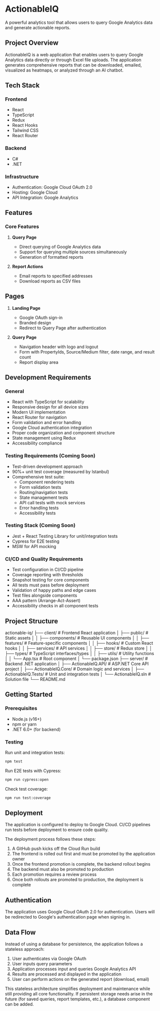 # ActionableIQ

A powerful analytics tool that allows users to query Google Analytics data and generate actionable reports.

## Project Overview

ActionableIQ is a web application that enables users to query Google Analytics data directly or through Excel file uploads. The application generates comprehensive reports that can be downloaded, emailed, visualized as heatmaps, or analyzed through an AI chatbot.

## Tech Stack

### Frontend
- React
- TypeScript
- Redux
- React Hooks
- Tailwind CSS
- React Router

### Backend
- C#
- .NET

### Infrastructure
- Authentication: Google Cloud OAuth 2.0
- Hosting: Google Cloud
- API Integration: Google Analytics

## Features

### Core Features

1. **Query Page**
   - Direct querying of Google Analytics data
   - Support for querying multiple sources simultaneously
   - Generation of formatted reports

2. **Report Actions**
   - Email reports to specified addresses
   - Download reports as CSV files

## Pages

1. **Landing Page**
   - Google OAuth sign-in
   - Branded design
   - Redirect to Query Page after authentication

2. **Query Page**
   - Navigation header with logo and logout
   - Form with PropertyIds, Source/Medium filter, date range, and result count
   - Report display area

## Development Requirements

### General
- React with TypeScript for scalability
- Responsive design for all device sizes
- Modern UI implementation
- React Router for navigation
- Form validation and error handling
- Google Cloud authentication integration
- Proper code organization and component structure
- State management using Redux
- Accessibility compliance

### Testing Requirements (Coming Soon)
- Test-driven development approach
- 90%+ unit test coverage (measured by Istanbul)
- Comprehensive test suite:
  - Component rendering tests
  - Form validation tests
  - Routing/navigation tests
  - State management tests
  - API call tests with mock services
  - Error handling tests
  - Accessibility tests

### Testing Stack (Coming Soon)
- Jest + React Testing Library for unit/integration tests
- Cypress for E2E testing
- MSW for API mocking

### CI/CD and Quality Requirements
- Test configuration in CI/CD pipeline
- Coverage reporting with thresholds
- Snapshot testing for core components
- All tests must pass before deployment
- Validation of happy paths and edge cases
- Test files alongside components
- AAA pattern (Arrange-Act-Assert)
- Accessibility checks in all component tests

## Project Structure

actionable-iq/
├── client/                 # Frontend React application
│   ├── public/             # Static assets
│   │   ├── components/     # Reusable UI components
│   │   ├── features/       # Feature-specific components
│   │   ├── hooks/          # Custom React hooks
│   │   ├── services/       # API services
│   │   ├── store/          # Redux store
│   │   ├── types/          # TypeScript interfaces/types
│   │   ├── utils/          # Utility functions
│   │   └── App.tsx         # Root component
│   └── package.json
├── server/                 # Backend .NET application
│   ├── ActionableIQ.API/   # ASP.NET Core API project
│   ├── ActionableIQ.Core/  # Domain logic and services
│   ├── ActionableIQ.Tests/ # Unit and integration tests
│   └── ActionableIQ.sln    # Solution file
└── README.md

## Getting Started

### Prerequisites
- Node.js (v16+)
- npm or yarn
- .NET 6.0+ (for backend)

### Testing

Run unit and integration tests:
```bash
npm test
```

Run E2E tests with Cypress:
```bash
npm run cypress:open
```

Check test coverage:
```bash
npm run test:coverage
```

## Deployment

The application is configured to deploy to Google Cloud. CI/CD pipelines run tests before deployment to ensure code quality.

The deployment process follows these steps:
1. A GitHub push kicks off the Cloud Run build
2. The frontend is rolled out first and must be promoted by the application owner
3. Once the frontend promotion is complete, the backend rollout begins
4. The backend must also be promoted to production
5. Each promotion requires a review process
6. Once both rollouts are promoted to production, the deployment is complete

## Authentication

The application uses Google Cloud OAuth 2.0 for authentication. Users will be redirected to Google's authentication page when signing in.

## Data Flow

Instead of using a database for persistence, the application follows a stateless approach:

1. User authenticates via Google OAuth
2. User inputs query parameters
3. Application processes input and queries Google Analytics API
4. Results are processed and displayed in the application
5. User can perform actions on the generated report (download, email)

This stateless architecture simplifies deployment and maintenance while still providing all core functionality. If persistent storage needs arise in the future (for saved queries, report templates, etc.), a database component can be added.
